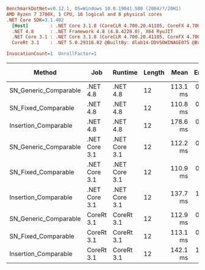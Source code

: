 ``` ini

BenchmarkDotNet=v0.12.1, OS=Windows 10.0.19041.508 (2004/?/20H1)
AMD Ryzen 7 3700X, 1 CPU, 16 logical and 8 physical cores
.NET Core SDK=3.1.402
  [Host]        : .NET Core 3.1.8 (CoreCLR 4.700.20.41105, CoreFX 4.700.20.41903), X64 RyuJIT
  .NET 4.8      : .NET Framework 4.8 (4.8.4220.0), X64 RyuJIT
  .NET Core 3.1 : .NET Core 3.1.8 (CoreCLR 4.700.20.41105, CoreFX 4.700.20.41903), X64 RyuJIT
  CoreRt 3.1    : .NET 5.0.29316.02 @BuiltBy: dlab14-DDVSOWINAGE075 @Branch: master @Commit: 40be8b7e2598b2ccb827fd90cd30c0e2d4496941, X64 AOT

InvocationCount=1  UnrollFactor=1  

```
|                Method |           Job |       Runtime | Length |     Mean |   Error |  StdDev | Gen 0 | Gen 1 | Gen 2 | Allocated |
|---------------------- |-------------- |-------------- |------- |---------:|--------:|--------:|------:|------:|------:|----------:|
| SN_Generic_Comparable |      .NET 4.8 |      .NET 4.8 |     12 | 113.1 ms | 0.52 ms | 0.48 ms |     - |     - |     - |         - |
|   SN_Fixed_Comparable |      .NET 4.8 |      .NET 4.8 |     12 | 110.8 ms | 0.53 ms | 0.47 ms |     - |     - |     - |         - |
|  Insertion_Comparable |      .NET 4.8 |      .NET 4.8 |     12 | 178.6 ms | 0.41 ms | 0.36 ms |     - |     - |     - |         - |
| SN_Generic_Comparable | .NET Core 3.1 | .NET Core 3.1 |     12 | 112.2 ms | 0.19 ms | 0.15 ms |     - |     - |     - |         - |
|   SN_Fixed_Comparable | .NET Core 3.1 | .NET Core 3.1 |     12 | 110.9 ms | 0.30 ms | 0.26 ms |     - |     - |     - |         - |
|  Insertion_Comparable | .NET Core 3.1 | .NET Core 3.1 |     12 | 137.7 ms | 1.67 ms | 1.40 ms |     - |     - |     - |         - |
| SN_Generic_Comparable |    CoreRt 3.1 |    CoreRt 3.1 |     12 | 112.9 ms | 0.56 ms | 0.53 ms |     - |     - |     - |         - |
|   SN_Fixed_Comparable |    CoreRt 3.1 |    CoreRt 3.1 |     12 | 113.1 ms | 0.77 ms | 0.68 ms |     - |     - |     - |         - |
|  Insertion_Comparable |    CoreRt 3.1 |    CoreRt 3.1 |     12 | 142.1 ms | 1.46 ms | 1.30 ms |     - |     - |     - |         - |
